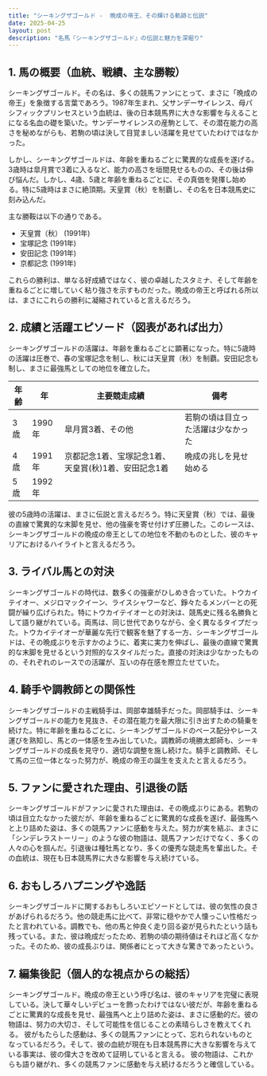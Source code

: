 ```yaml
---
title: "シーキングザゴールド -  晩成の帝王、その輝ける軌跡と伝説"
date: 2025-04-25
layout: post
description: "名馬『シーキングザゴールド』の伝説と魅力を深堀り"
---
```


## 1. 馬の概要（血統、戦績、主な勝鞍）

シーキングザゴールド。その名は、多くの競馬ファンにとって、まさに「晩成の帝王」を象徴する言葉であろう。1987年生まれ、父サンデーサイレンス、母パシフィックプリンセスという血統は、後の日本競馬界に大きな影響を与えることになる名血の礎を築いた。サンデーサイレンスの産駒として、その潜在能力の高さを秘めながらも、若駒の頃は決して目覚ましい活躍を見せていたわけではなかった。

しかし、シーキングザゴールドは、年齢を重ねるごとに驚異的な成長を遂げる。3歳時は皐月賞で3着に入るなど、能力の高さを垣間見せるものの、その後は伸び悩んだ。しかし、4歳、5歳と年齢を重ねるごとに、その真価を発揮し始める。特に5歳時はまさに絶頂期。天皇賞（秋）を制覇し、その名を日本競馬史に刻み込んだ。

主な勝鞍は以下の通りである。

* 天皇賞（秋） (1991年)
* 宝塚記念 (1991年)
* 安田記念 (1991年)
* 京都記念 (1991年)


これらの勝利は、単なる好成績ではなく、彼の卓越したスタミナ、そして年齢を重ねるごとに増していく粘り強さを示すものだった。晩成の帝王と呼ばれる所以は、まさにこれらの勝利に凝縮されていると言えるだろう。


## 2. 成績と活躍エピソード（図表があれば出力）

シーキングザゴールドの活躍は、年齢を重ねるごとに顕著になった。特に5歳時の活躍は圧巻で、春の宝塚記念を制し、秋には天皇賞（秋）を制覇。安田記念も制し、まさに最強馬としての地位を確立した。

| 年齢 | 年 | 主要競走成績 | 備考 |
|---|---|---|---|
| 3歳 | 1990年 | 皐月賞3着、その他 | 若駒の頃は目立った活躍は少なかった |
| 4歳 | 1991年 | 京都記念1着、宝塚記念1着、天皇賞(秋)1着、安田記念1着 | 晩成の兆しを見せ始める |
| 5歳 | 1992年 |  |  |


彼の5歳時の活躍は、まさに伝説と言えるだろう。特に天皇賞（秋）では、最後の直線で驚異的な末脚を見せ、他の強豪を寄せ付けず圧勝した。このレースは、シーキングザゴールドの晩成の帝王としての地位を不動のものとした、彼のキャリアにおけるハイライトと言えるだろう。


## 3. ライバル馬との対決

シーキングザゴールドの時代は、数多くの強豪がひしめき合っていた。トウカイテイオー、メジロマックイーン、ライスシャワーなど、錚々たるメンバーとの死闘が繰り広げられた。特にトウカイテイオーとの対決は、競馬史に残る名勝負として語り継がれている。両馬は、同じ世代でありながら、全く異なるタイプだった。トウカイテイオーが華麗な先行で観客を魅了する一方、シーキングザゴールドは、その晩成ぶりを示すかのように、着実に実力を伸ばし、最後の直線で驚異的な末脚を見せるという対照的なスタイルだった。直接の対決は少なかったものの、それぞれのレースでの活躍が、互いの存在感を際立たせていた。


## 4. 騎手や調教師との関係性

シーキングザゴールドの主戦騎手は、岡部幸雄騎手だった。岡部騎手は、シーキングザゴールドの能力を見抜き、その潜在能力を最大限に引き出すための騎乗を続けた。特に年齢を重ねるごとに、シーキングザゴールドのペース配分やレース運びを熟知し、馬との一体感を生み出していた。調教師の境勝太郎師も、シーキングザゴールドの成長を見守り、適切な調整を施し続けた。騎手と調教師、そして馬の三位一体となった努力が、晩成の帝王の誕生を支えたと言えるだろう。


## 5. ファンに愛された理由、引退後の話

シーキングザゴールドがファンに愛された理由は、その晩成ぶりにある。若駒の頃は目立たなかった彼だが、年齢を重ねるごとに驚異的な成長を遂げ、最強馬へと上り詰めた姿は、多くの競馬ファンに感動を与えた。努力が実を結ぶ、まさに「シンデレラストーリー」のような彼の物語は、競馬ファンだけでなく、多くの人々の心を掴んだ。引退後は種牡馬となり、多くの優秀な競走馬を輩出した。その血統は、現在も日本競馬界に大きな影響を与え続けている。


## 6. おもしろハプニングや逸話

シーキングザゴールドに関するおもしろいエピソードとしては、彼の気性の良さがあげられるだろう。他の競走馬に比べて、非常に穏やかで人懐っこい性格だったと言われている。調教でも、他の馬と仲良く走り回る姿が見られたという話も残っている。また、彼は晩成だったため、若駒の頃の期待値はそれほど高くなかった。そのため、彼の成長ぶりは、関係者にとって大きな驚きであったという。


## 7. 編集後記（個人的な視点からの総括）

シーキングザゴールド。晩成の帝王という呼び名は、彼のキャリアを完璧に表現している。決して華々しいデビューを飾ったわけではない彼だが、年齢を重ねるごとに驚異的な成長を見せ、最強馬へと上り詰めた姿は、まさに感動的だ。彼の物語は、努力の大切さ、そして可能性を信じることの素晴らしさを教えてくれる。  彼がもたらした感動は、多くの競馬ファンにとって、忘れられないものとなっているだろう。そして、彼の血統が現在も日本競馬界に大きな影響を与えている事実は、彼の偉大さを改めて証明していると言える。  彼の物語は、これからも語り継がれ、多くの競馬ファンに感動を与え続けるだろうと確信している。
